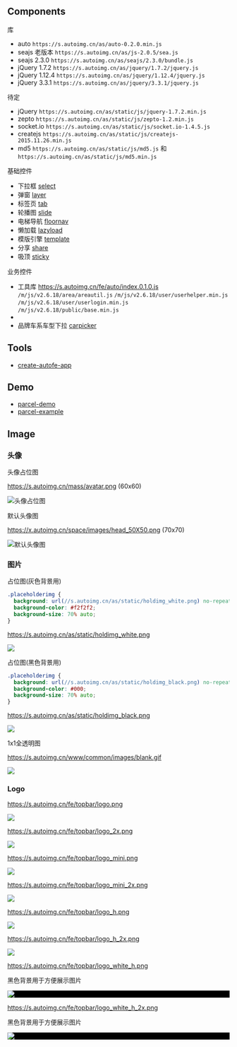 ## Components

库

- auto `https://s.autoimg.cn/as/auto-0.2.0.min.js`
- seajs 老版本 `https://s.autoimg.cn/as/js-2.0.5/sea.js`
- seajs 2.3.0 `https://s.autoimg.cn/as/seajs/2.3.0/bundle.js`
- jQuery 1.7.2 `https://s.autoimg.cn/as/jquery/1.7.2/jquery.js`
- jQuery 1.12.4 `https://s.autoimg.cn/as/jquery/1.12.4/jquery.js`
- jQuery 3.3.1 `https://s.autoimg.cn/as/jquery/3.3.1/jquery.js`

待定
- jQuery `https://s.autoimg.cn/as/static/js/jquery-1.7.2.min.js`
- zepto `https://s.autoimg.cn/as/static/js/zepto-1.2.min.js`
- socket.io `https://s.autoimg.cn/as/static/js/socket.io-1.4.5.js`
- createjs `https://s.autoimg.cn/as/static/js/createjs-2015.11.26.min.js`
- md5 `https://s.autoimg.cn/as/static/js/md5.js` 和 `https://s.autoimg.cn/as/static/js/md5.min.js`

基础控件

- 下拉框 [select](https://athm-fe.github.io/select/)
- 弹窗 [layer](https://athm-fe.github.io/layer/)
- 标签页 [tab](https://athm-fe.github.io/tab/)
- 轮播图 [slide](https://athm-fe.github.io/slide/)
- 电梯导航 [floornav](https://athm-fe.github.io/floornav/)
- 懒加载 [lazyload](https://athm-fe.github.io/lazyload/)
- 模版引擎 [template](https://athm-fe.github.io/template/)
- 分享 [share](https://athm-fe.github.io/share/)
- 吸顶 [sticky](https://athm-fe.github.io/sticky/)

业务控件

- 工具库 https://s.autoimg.cn/fe/auto/index.0.1.0.js
    `/m/js/v2.6.18/area/areautil.js`
    `/m/js/v2.6.18/user/userhelper.min.js`
    `/m/js/v2.6.18/user/userlogin.min.js`
    `/m/js/v2.6.18/public/base.min.js`
- 
- 品牌车系车型下拉 [carpicker](https://athm-fe.github.io/carpicker/)

## Tools

- [create-autofe-app](https://github.com/athm-fe/create-autofe-app)

## Demo

- [parcel-demo](https://github.com/athm-fe/parcel-demo)
- [parcel-example](https://github.com/athm-fe/parcel-example)

## Image

### 头像

头像占位图

https://s.autoimg.cn/mass/avatar.png (60x60)

![头像占位图](https://s.autoimg.cn/mass/avatar.png)

默认头像图

https://x.autoimg.cn/space/images/head_50X50.png (70x70)

![默认头像图](https://x.autoimg.cn/space/images/head_50X50.png)

### 图片

占位图(灰色背景用)

```css
.placeholderimg {
  background: url(//s.autoimg.cn/as/static/holdimg_white.png) no-repeat center center;
  background-color: #f2f2f2;
  background-size: 70% auto;
}
```

https://s.autoimg.cn/as/static/holdimg_white.png

![](https://s.autoimg.cn/as/static/holdimg_white.png)

占位图(黑色背景用)

```css
.placeholderimg {
  background: url(//s.autoimg.cn/as/static/holdimg_black.png) no-repeat center center;
  background-color: #000;
  background-size: 70% auto;
}
```

https://s.autoimg.cn/as/static/holdimg_black.png

![](https://s.autoimg.cn/as/static/holdimg_black.png)

1x1全透明图

https://s.autoimg.cn/www/common/images/blank.gif

![](https://s.autoimg.cn/www/common/images/blank.gif)

### Logo

https://s.autoimg.cn/fe/topbar/logo.png

![](https://s.autoimg.cn/fe/topbar/logo.png)

https://s.autoimg.cn/fe/topbar/logo_2x.png

![](https://s.autoimg.cn/fe/topbar/logo_2x.png)

https://s.autoimg.cn/fe/topbar/logo_mini.png

![](https://s.autoimg.cn/fe/topbar/logo_mini.png)

https://s.autoimg.cn/fe/topbar/logo_mini_2x.png

![](https://s.autoimg.cn/fe/topbar/logo_mini_2x.png)

https://s.autoimg.cn/fe/topbar/logo_h.png

![](https://s.autoimg.cn/fe/topbar/logo_h.png)

https://s.autoimg.cn/fe/topbar/logo_h_2x.png

![](https://s.autoimg.cn/fe/topbar/logo_h_2x.png)

https://s.autoimg.cn/fe/topbar/logo_white_h.png

<p>黑色背景用于方便展示图片</p>
<p style="background-color:#000">
  <img src="https://s.autoimg.cn/fe/topbar/logo_white_h.png">
</p>

https://s.autoimg.cn/fe/topbar/logo_white_h_2x.png

<p>黑色背景用于方便展示图片</p>
<p style="background-color:#000">
  <img src="https://s.autoimg.cn/fe/topbar/logo_white_h_2x.png">
</p>
